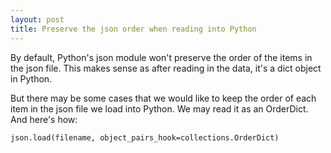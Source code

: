 ```yaml
---
layout: post
title: Preserve the json order when reading into Python
---
```


By default, Python's json module won't preserve the order of the items in the json file. This makes sense as after reading in the data, it's a dict object in Python.

But there may be some cases that we would like to keep the order of each item in the json file we load into Python. We may read it as an OrderDict. And here's how:
	
	json.load(filename, object_pairs_hook=collections.OrderDict)
